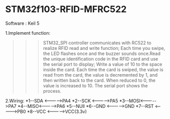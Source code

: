 # STM32f103-RFID-MFRC522

Software : Keil 5

1.Implement function:
>>>STM32_SPI controller communicates with RC522 to realize RFID read and write function;
>>>Each time you swipe, the LED flashes once and the buzzer sounds once.Read the unique identification code in the RFID card and use the serial port to display;
>>>Write a value of 10 to the space inside the card.  Each time the card is swiped, the value is read from the card, the value is decremented by 1, and then written back to the card.  When reduced to 0, the value is increased to 10.  The serial port shows the process.

2.Wiring:
*1--SDA <----->PA4
*2--SCK <----->PA5
*3--MOSI<----->PA7
*4--MISO<----->PA6
*5--NUll
*6--GND <----->GND
*7--RST <----->PB0
*8--VCC <----->VCC(3.3v)
